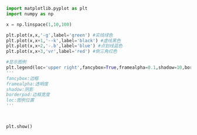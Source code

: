 
<BlogInfo title="9.绘制颜色和形状不同的线条" author="白日梦想猿" pv=0 read_times=0 pre_cost_time=0分21秒 category="matplotlib学习" tag_list="['matplotlib学习']" create_time="2020.04.26 15:20:54" update_time="2020.04.26 15:41:24" />

```python
import matplotlib.pyplot as plt
import numpy as np

x = np.linspace(1,10,100)

plt.plot(x,x,'-g',label='green') #实线绿色
plt.plot(x,x+1,'--k',label='black') #虚线黑色
plt.plot(x,x+2,'-.b',label='blue') #点划线蓝色
plt.plot(x,x+3,'vr',label='red') #倒三角红色

#显示图例
plt.legend(loc='upper right',fancybox=True,framealpha=0.1,shadow=10,borderpad=1) #通过loc修改图例的位置
'''
fancybox:边框
framealpha:透明度
shadow:阴影
borderpad:边框宽度
loc:图例位置
'''



plt.show()
```
